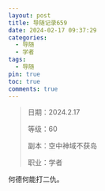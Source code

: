 ```yaml
---
layout: post
title: 导随记录659
date: 2024-02-17 09:37:29
categories:
  - 导随
  - 学者
tags:
  - 导随
pin: true
toc: true
comments: true
---
```

> 日期：2024.2.17
>
> 等级：60
>
> 副本：空中神域不获岛
>
> 职业：学者

何德何能打二仇。